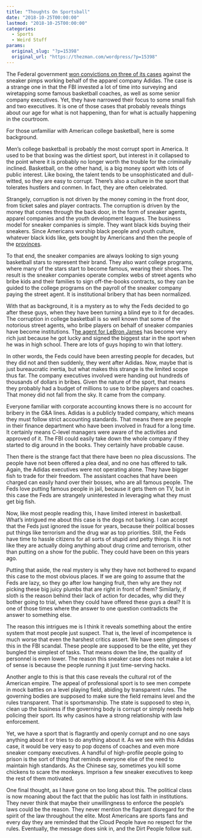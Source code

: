 ```yaml
---
title: "Thoughts On Sportsball"
date: "2018-10-25T00:00:00"
lastmod: "2018-10-25T00:00:00"
categories:
  - Sports
  - Weird Stuff
params:
  original_slug: "?p=15398"
  original_url: "https://thezman.com/wordpress/?p=15398"
---
```


The Federal government [won convictions on three of its
cases](http://www.espn.com/mens-college-basketball/story/_/id/25072946/james-gatto-merl-code-christian-dawkins-found-guilty-college-basketball-pay-play-trial)
against the sneaker pimps working behalf of the apparel company Adidas.
The case is a strange one in that the FBI invested a lot of time into
surveying and wiretapping some famous basketball coaches, as well as
some senior company executives. Yet, they have narrowed their focus to
some small fish and two executives. It is one of those cases that
probably reveals things about our age for what is not happening, than
for what is actually happening in the courtroom.

For those unfamiliar with American college basketball, here is some
background.

Men’s college basketball is probably the most corrupt sport in America.
It used to be that boxing was the dirtiest sport, but interest in it
collapsed to the point where it is probably no longer worth the trouble
for the criminally inclined. Basketball, on the other hand, is a big
money sport with lots of public interest. Like boxing, the talent tends
to be unsophisticated and dull-witted, so they are easy to corrupt.
There’s also a culture in the sport that tolerates hustlers and conmen.
In fact, they are often celebrated.

Strangely, corruption is not driven by the money coming in the front
door, from ticket sales and player contracts. The corruption is driven
by the money that comes through the back door, in the form of sneaker
agents, apparel companies and the youth development leagues. The
business model for sneaker companies is simple. They want black kids
buying their sneakers. Since Americans worship black people and youth
culture, whatever black kids like, gets bought by Americans and then the
people of the [provinces](https://en.wikipedia.org/wiki/Europe).

To that end, the sneaker companies are always looking to sign young
basketball stars to represent their brand. They also want college
programs, where many of the stars start to become famous, wearing their
shoes. The result is the sneaker companies operate complex webs of
street agents who bribe kids and their families to sign off-the-books
contracts, so they can be guided to the college programs on the payroll
of the sneaker company paying the street agent. It is institutional
bribery that has been normalized.

With that as background, it is a mystery as to why the Feds decided to
go after these guys, when they have been turning a blind eye to it for
decades. The corruption in college basketball is so well known that some
of the notorious street agents, who bribe players on behalf of sneaker
companies have become institutions. T[he agent for LeBron
James](https://www.businessinsider.com/lebron-james-rich-paul-2014-8)
has become very rich just because he got lucky and signed the biggest
star in the sport when he was in high school. There are lots of guys
hoping to win that lottery.

In other words, the Feds could have been arresting people for decades,
but they did not and then suddenly, they went after Adidas. Now, maybe
that is just bureaucratic inertia, but what makes this strange is the
limited scope thus far. The company executives involved were handing out
hundreds of thousands of dollars in bribes. Given the nature of the
sport, that means they probably had a budget of millions to use to bribe
players and coaches. That money did not fall from the sky. It came from
the company.

Everyone familiar with corporate accounting knows there is no account
for bribery in the G&A lines. Adidas is a publicly traded company, which
means they must follow strict accounting standards. That means there are
people in their finance department who have been involved in fraud for a
long time. It certainly means C-level managers were aware of the
activities and approved of it. The FBI could easily take down the whole
company if they started to dig around in the books. They certainly have
probable cause.

Then there is the strange fact that there have been no plea discussions.
The people have not been offered a plea deal, and no one has offered to
talk. Again, the Adidas executives were not operating alone. They have
bigger fish to trade for their freedom. The assistant coaches that have
been charged can easily hand over their bosses, who are all famous
people. The Feds love putting famous people in jail, because it gets
them on TV, but in this case the Feds are strangely uninterested in
leveraging what they must get big fish.

Now, like most people reading this, I have limited interest in
basketball. What’s intrigued me about this case is the dogs not barking.
I can accept that the Feds just ignored the issue for years, because
their political bosses put things like terrorism and the drug war as top
priorities. Still, the Feds have time to hassle citizens for all sorts
of stupid and petty things. It is not like they are actually doing
anything about drug crime and terrorism, other than putting on a show
for the public. They could have been on this years ago.

Putting that aside, the real mystery is why they have not bothered to
expand this case to the most obvious places. If we are going to assume
that the Feds are lazy, so they go after low hanging fruit, then why are
they not picking these big juicy plumbs that are right in front of them?
Similarly, if sloth is the reason behind their lack of action for
decades, why did they bother going to trial, when they could have
offered these guys a deal? It is one of those times where the answer to
one question contradicts the answer to something else.

The reason this intrigues me is I think it reveals something about the
entire system that most people just suspect. That is, the level of
incompetence is much worse that even the harshest critics assert. We
have seen glimpses of this in the FBI scandal. These people are supposed
to be the elite, yet they bungled the simplest of tasks. That means down
the line, the quality of personnel is even lower. The reason this
sneaker case does not make a lot of sense is because the people running
it just time-serving hacks.

Another angle to this is that this case reveals the cultural rot of the
American empire. The appeal of professional sport is to see men compete
in mock battles on a level playing field, abiding by transparent rules.
The governing bodies are supposed to make sure the field remains level
and the rules transparent. That is sportsmanship. The state is supposed
to step in, clean up the business if the governing body is corrupt or
simply needs help policing their sport. Its why casinos have a strong
relationship with law enforcement.

Yet, we have a sport that is flagrantly and openly corrupt and no one
says anything about it or tries to do anything about it. As we see with
this Adidas case, it would be very easy to pop dozens of coaches and
even more sneaker company executives. A handful of high-profile people
going to prison is the sort of thing that reminds everyone else of the
need to maintain high standards. As the Chinese say, sometimes you kill
some chickens to scare the monkeys. Imprison a few sneaker executives to
keep the rest of them motivated.

One final thought, as I have gone on too long about this. The political
class is now moaning about the fact that the public has lost faith in
institutions. They never think that maybe their unwillingness to enforce
the people’s laws could be the reason. They never mention the flagrant
disregard for the spirit of the law throughout the elite. Most Americans
are sports fans and every day they are reminded that the Cloud People
have no respect for the rules. Eventually, the message does sink in, and
the Dirt People follow suit.
